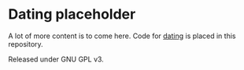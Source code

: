 Dating placeholder
==
A lot of more content is to come here. Code for [dating][dating] is placed in this repository.

Released under GNU GPL v3.

[dating]: http://netdate.dk/